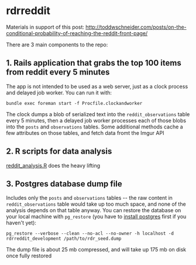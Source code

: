 # rdrreddit

Materials in support of this post: http://toddwschneider.com/posts/on-the-conditional-probability-of-reaching-the-reddit-front-page/

There are 3 main components to the repo:

## 1. Rails application that grabs the top 100 items from reddit every 5 minutes

The app is not intended to be used as a web server, just as a clock process and delayed job worker. You can run it with:

`bundle exec foreman start -f Procfile.clockandworker`

The clock dumps a blob of serialized text into the `reddit_observations` table every 5 minutes, then a delayed job worker processes each of those blobs into the `posts` and `observations` tables. Some additional methods cache a few attributes on those tables, and fetch data fromt the Imgur API

## 2. R scripts for data analysis

[reddit_analysis.R](https://github.com/toddwschneider/rdrreddit/blob/master/R/reddit_analysis.R) does the heavy lifting

## 3. Postgres database dump file

Includes only the `posts` and `observations` tables -- the raw content in `reddit_observations` table would take up too much space, and none of the analysis depends on that table anyway. You can restore the database on your local machine with `pg_restore` (you have to [install postgres](http://www.postgresql.org/download/) first if you haven't yet):

`pg_restore --verbose --clean --no-acl --no-owner -h localhost -d rdrreddit_development /path/to/rdr_seed.dump`

The dump file is about 25 mb compressed, and will take up 175 mb on disk once fully restored
